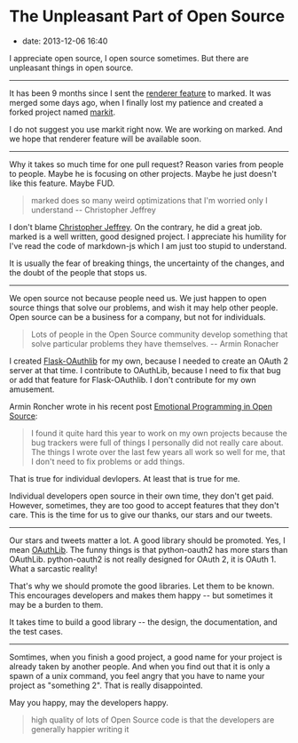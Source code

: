 # The Unpleasant Part of Open Source

- date: 2013-12-06 16:40

I appreciate open source, I open source sometimes. But there are unpleasant
things in open source.

----

It has been 9 months since I sent the [renderer feature][#129] to marked.
It was merged some days ago, when I finally lost my patience and created
a forked project named [markit][markit].

I do not suggest you use markit right now. We are working on marked. And
we hope that renderer feature will be available soon.

----

Why it takes so much time for one pull request? Reason varies from people
to people. Maybe he is focusing on other projects. Maybe he just doesn't
like this feature. Maybe FUD.

> marked does so many weird optimizations that I'm worried only I understand
> -- Christopher Jeffrey

I don't blame [Christopher Jeffrey](chjj). On the contrary, he did a
great job. marked is a well written, good designed project. I appreciate
his humility for I've read the code of markdown-js which I am just too
stupid to understand.

It is usually the fear of breaking things, the uncertainty of the changes,
and the doubt of the people that stops us.

----

We open source not because people need us. We just happen to open source
things that solve our problems, and wish it may help other people. Open
source can be a business for a company, but not for individuals.

> Lots of people in the Open Source community develop something that solve
> particular problems they have themselves.
> -- Armin Ronacher

I created [Flask-OAuthlib](create-oauth-server) for my own, because I
needed to create an OAuth 2 server at that time. I contribute to OAuthLib,
because I need to fix that bug or add that feature for Flask-OAuthlib. I
don't contribute for my own amusement.

Armin Roncher wrote in his recent post [Emotional Programming in Open Source](http://lucumr.pocoo.org/2013/11/28/emotional-programming/):

> I found it quite hard this year to work on my own projects because the
> bug trackers were full of things I personally did not really care about.
> The things I wrote over the last few years all work so well for me, that
> I don't need to fix problems or add things.

That is true for individual devlopers. At least that is true for me.

Individual developers open source in their own time, they don't get paid.
However, sometimes, they are too good to accept features that they don't
care. This is the time for us to give our thanks, our stars and our tweets.

----

Our stars and tweets matter a lot. A good library should be promoted. Yes,
I mean [OAuthLib][oauthlib]. The funny things is that python-oauth2 has
more stars than OAuthLib. python-oauth2 is not really designed for OAuth 2,
it is OAuth 1. What a sarcastic reality!

That's why we should promote the good libraries. Let them to be known. This
encourages developers and makes them happy -- but sometimes it may be a
burden to them.

It takes time to build a good library -- the design, the documentation, and
the test cases.

----

Somtimes, when you finish a good project, a good name for your project is
already taken by another people. And when you find out that it is only a
spawn of a unix command, you feel angry that you have to name your project
as "something 2". That is really disappointed.

May you happy, may the developers happy.

> high quality of lots of Open Source code is that the developers are
> generally happier writing it


[#129]: https://github.com/chjj/marked/pull/129
[markit]: https://github.com/lepture/markit
[oauthlib]: https://github.com/idan/oauthlib
[chjj]: https://github.com/chjj/marked
